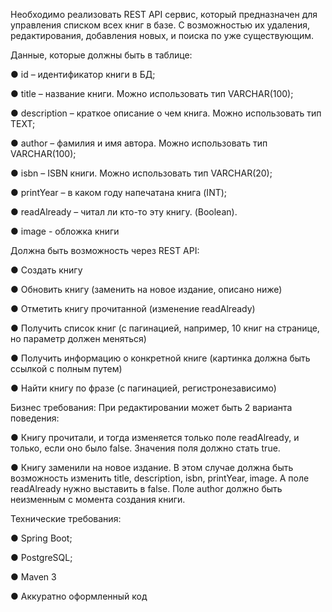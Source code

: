 Необходимо реализовать REST API сервис, который предназначен для управления списком всех книг в базе. С возможностью их удаления, редактирования, добавления новых, и поиска по уже существующим.

Данные, которые должны быть в таблице:

●	id – идентификатор книги в БД;

●	title – название книги. Можно использовать тип VARCHAR(100);

●	description – краткое описание о чем книга. Можно использовать тип TEXT;

●	author – фамилия и имя автора. Можно использовать тип VARCHAR(100);

●	isbn – ISBN книги. Можно использовать тип VARCHAR(20);

●	printYear – в каком году напечатана книга (INT);

●	readAlready – читал ли кто-то эту книгу. (Boolean).

●	image - обложка книги

Должна быть возможность через REST API:

●	Создать книгу

●	Обновить книгу (заменить на новое издание, описано ниже)

●	Отметить книгу прочитанной (изменение readAlready)

●	Получить список книг (с пагинацией, например, 10 книг на странице, но параметр должен меняться)

●	Получить информацию о конкретной книге (картинка должна быть ссылкой с полным путем)

●	Найти книгу по фразе (с пагинацией, регистронезависимо)

Бизнес требования: 
При редактировании может быть 2 варианта поведения:

●	Книгу прочитали, и тогда изменяется только поле readAlready, и только, если оно было false. Значения поля должно стать true.

●	Книгу заменили на новое издание. В этом случае должна быть возможность изменить title, description, isbn, printYear, image. А поле readAlready нужно выставить в false. Поле author должно быть неизменным с момента создания книги.

Технические требования:

●	Spring Boot;

●	PostgreSQL;

●	Maven 3 

●	Аккуратно оформленный код

